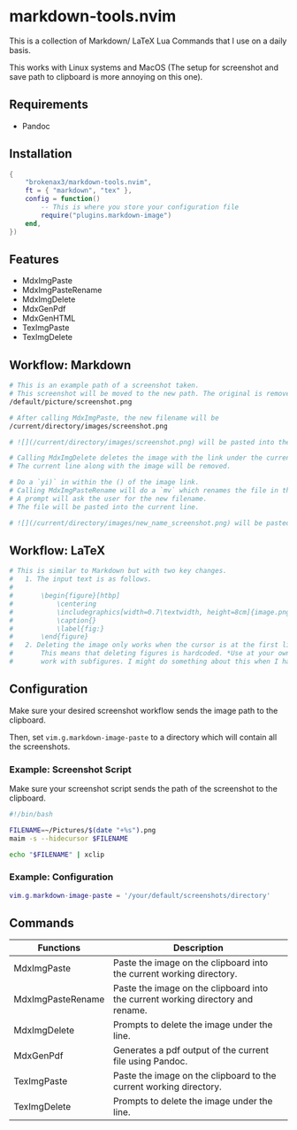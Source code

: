 # markdown-tools.nvim
This is a collection of Markdown/ LaTeX Lua Commands that I use on a daily
basis.

This works with Linux systems and MacOS (The setup for screenshot and save path
to clipboard is more annoying on this one).

## Requirements
- Pandoc

## Installation
```lua
{
    "brokenax3/markdown-tools.nvim",
    ft = { "markdown", "tex" },
    config = function()
        -- This is where you store your configuration file
        require("plugins.markdown-image") 
    end,
})
```

## Features
- MdxImgPaste
- MdxImgPasteRename
- MdxImgDelete
- MdxGenPdf
- MdxGenHTML
- TexImgPaste
- TexImgDelete

## Workflow: Markdown
```bash
# This is an example path of a screenshot taken.
# This screenshot will be moved to the new path. The original is removed.
/default/picture/screenshot.png

# After calling MdxImgPaste, the new filename will be
/current/directory/images/screenshot.png

# ![](/current/directory/images/screenshot.png) will be pasted into the current line.

# Calling MdxImgDelete deletes the image with the link under the current line.
# The current line along with the image will be removed.

# Do a `yi)` in within the () of the image link.
# Calling MdxImgPasteRename will do a `mv` which renames the file in the same image directory.
# A prompt will ask the user for the new filename.
# The file will be pasted into the current line.

# ![](/current/directory/images/new_name_screenshot.png) will be pasted into the current line.
```

## Workflow: LaTeX
```bash
# This is similar to Markdown but with two key changes.
#   1. The input text is as follows.
#
#       \begin{figure}[htbp]
#           \centering
#           \includegraphics[width=0.7\textwidth, height=8cm]{image.png}
#           \caption{}
#           \label{fig:}
#       \end{figure}
#   2. Deleting the image only works when the cursor is at the first line of the figure block. 
#       This means that deleting figures is hardcoded. *Use at your own risk*. It also does not
#       work with subfigures. I might do something about this when I have the time.
```

## Configuration
Make sure your desired screenshot workflow sends the image path to the
clipboard.

Then, set `vim.g.markdown-image-paste` to a directory which will contain all
the screenshots. 

### Example: Screenshot Script

Make sure your screenshot script sends the path of the screenshot to the
clipboard.
```bash
#!/bin/bash

FILENAME=~/Pictures/$(date "+%s").png
maim -s --hidecursor $FILENAME

echo "$FILENAME" | xclip
```

### Example: Configuration
```lua
vim.g.markdown-image-paste = '/your/default/screenshots/directory'

```

## Commands

Functions            | Description
-------------------- | -------------------------------------------------------------------------------
MdxImgPaste          | Paste the image on the clipboard into the current working directory.
MdxImgPasteRename    | Paste the image on the clipboard into the current working directory and rename.
MdxImgDelete         | Prompts to delete the image under the line.
MdxGenPdf            | Generates a pdf output of the current file using Pandoc.
TexImgPaste          | Paste the image on the clipboard to the current working directory.
TexImgDelete         | Prompts to delete the image under the line.

